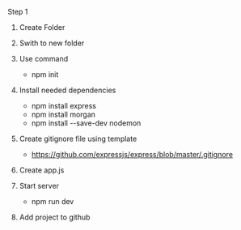 Step 1
1) Create Folder
2) Swith to new folder
3) Use command
    - npm init
4) Install needed dependencies
    - npm install express
    - npm install morgan
    - npm install --save-dev nodemon

5) Create gitignore file using template
    - https://github.com/expressjs/express/blob/master/.gitignore

6) Create app.js

7) Start server
    - npm run dev

8) Add project to github